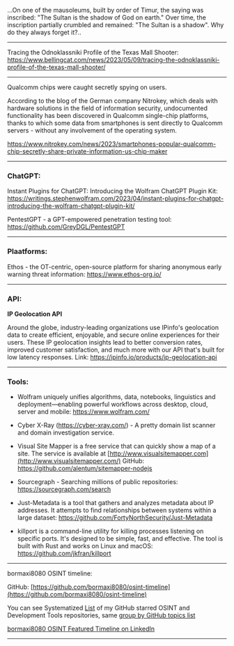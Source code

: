 ...On one of the mausoleums, built by order of Timur, the saying was inscribed: "The Sultan is the shadow of God on earth." Over time, the inscription partially crumbled and remained: "The Sultan is a shadow". Why do they always forget it?..

----

Tracing the Odnoklassniki Profile of the Texas Mall Shooter: https://www.bellingcat.com/news/2023/05/09/tracing-the-odnoklassniki-profile-of-the-texas-mall-shooter/

----

Qualcomm chips were caught secretly spying on users.  
  
According to the blog of the German company Nitrokey, which deals with hardware solutions in the field of information security, undocumented functionality has been discovered in Qualcomm single-chip platforms, thanks to which some data from smartphones is sent directly to Qualcomm servers - without any involvement of the operating system.

https://www.nitrokey.com/news/2023/smartphones-popular-qualcomm-chip-secretly-share-private-information-us-chip-maker

----

### ChatGPT:

Instant Plugins for ChatGPT: Introducing the Wolfram ChatGPT Plugin Kit: https://writings.stephenwolfram.com/2023/04/instant-plugins-for-chatgpt-introducing-the-wolfram-chatgpt-plugin-kit/

PentestGPT - a GPT-empowered penetration testing tool: https://github.com/GreyDGL/PentestGPT

----

### Plaatforms:

Ethos - the OT-centric, open-source platform for sharing anonymous early warning threat information: https://www.ethos-org.io/

----

### API:

**IP Geolocation API**

Around the globe, industry-leading organizations use IPinfo's geolocation data to create efficient, enjoyable, and secure online experiences for their users. These IP geolocation insights lead to better conversion rates, improved customer satisfaction, and much more with our API that's built for low latency responses. Link: https://ipinfo.io/products/ip-geolocation-api

----

### Tools:

- Wolfram uniquely unifies algorithms, data, notebooks, linguistics and deployment—enabling powerful workflows across desktop, cloud, server and mobile: https://www.wolfram.com/

- Cyber X-Ray (https://cyber-xray.com/) - A pretty domain list scanner and domain investigation service.

- Visual Site Mapper is a free service that can quickly show a map of a site. The service is available at [http://www.visualsitemapper.com](http://www.visualsitemapper.com/) 
   GitHub: https://github.com/alentum/sitemapper-nodejs

- Sourcegraph - Searching millions of public repositories: https://sourcegraph.com/search

- Just-Metadata is a tool that gathers and analyzes metadata about IP addresses. It attempts to find relationships between systems within a large dataset: https://github.com/FortyNorthSecurity/Just-Metadata

- killport is a command-line utility for killing processes listening on specific ports. It's designed to be simple, fast, and effective. The tool is built with Rust and works on Linux and macOS: https://github.com/jkfran/killport

----

bormaxi8080 OSINT timeline:

GitHub: [https://github.com/bormaxi8080/osint-timeline](https://github.com/bormaxi8080/osint-timeline)

You can see Systematized [List](https://github.com/bormaxi8080/github-starred-repos-builder/blob/main/starred_repos.md) of my GitHub starred OSINT and Development Tools repositories, same [group by GitHub topics list](https://github.com/bormaxi8080/starred)

[bormaxi8080 OSINT Featured Timeline on LinkedIn](https://www.linkedin.com/in/maxim-marshak/details/featured/)

----
